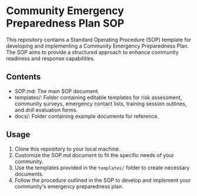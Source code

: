 # Community Emergency Preparedness Plan SOP

This repository contains a Standard Operating Procedure (SOP) template for developing and implementing a Community Emergency Preparedness Plan. The SOP aims to provide a structured approach to enhance community readiness and response capabilities.

## Contents

- SOP.md: The main SOP document.
- templates/: Folder containing editable templates for risk assessment, community surveys, emergency contact lists, training session outlines, and drill evaluation forms.
- docs/: Folder containing example documents for reference.

## Usage

1. Clone this repository to your local machine.
2. Customize the SOP.md document to fit the specific needs of your community.
3. Use the templates provided in the `templates/` folder to create necessary documents.
4. Follow the procedure outlined in the SOP to develop and implement your community's emergency preparedness plan.


